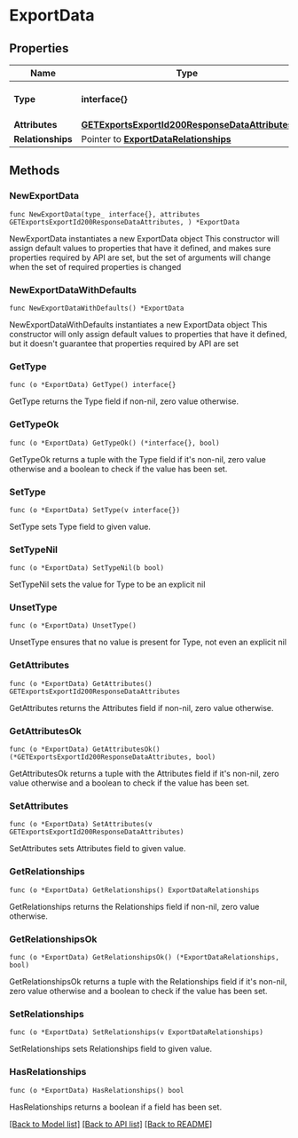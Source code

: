 # ExportData

## Properties

Name | Type | Description | Notes
------------ | ------------- | ------------- | -------------
**Type** | **interface{}** | The resource&#39;s type | 
**Attributes** | [**GETExportsExportId200ResponseDataAttributes**](GETExportsExportId200ResponseDataAttributes.md) |  | 
**Relationships** | Pointer to [**ExportDataRelationships**](ExportDataRelationships.md) |  | [optional] 

## Methods

### NewExportData

`func NewExportData(type_ interface{}, attributes GETExportsExportId200ResponseDataAttributes, ) *ExportData`

NewExportData instantiates a new ExportData object
This constructor will assign default values to properties that have it defined,
and makes sure properties required by API are set, but the set of arguments
will change when the set of required properties is changed

### NewExportDataWithDefaults

`func NewExportDataWithDefaults() *ExportData`

NewExportDataWithDefaults instantiates a new ExportData object
This constructor will only assign default values to properties that have it defined,
but it doesn't guarantee that properties required by API are set

### GetType

`func (o *ExportData) GetType() interface{}`

GetType returns the Type field if non-nil, zero value otherwise.

### GetTypeOk

`func (o *ExportData) GetTypeOk() (*interface{}, bool)`

GetTypeOk returns a tuple with the Type field if it's non-nil, zero value otherwise
and a boolean to check if the value has been set.

### SetType

`func (o *ExportData) SetType(v interface{})`

SetType sets Type field to given value.


### SetTypeNil

`func (o *ExportData) SetTypeNil(b bool)`

 SetTypeNil sets the value for Type to be an explicit nil

### UnsetType
`func (o *ExportData) UnsetType()`

UnsetType ensures that no value is present for Type, not even an explicit nil
### GetAttributes

`func (o *ExportData) GetAttributes() GETExportsExportId200ResponseDataAttributes`

GetAttributes returns the Attributes field if non-nil, zero value otherwise.

### GetAttributesOk

`func (o *ExportData) GetAttributesOk() (*GETExportsExportId200ResponseDataAttributes, bool)`

GetAttributesOk returns a tuple with the Attributes field if it's non-nil, zero value otherwise
and a boolean to check if the value has been set.

### SetAttributes

`func (o *ExportData) SetAttributes(v GETExportsExportId200ResponseDataAttributes)`

SetAttributes sets Attributes field to given value.


### GetRelationships

`func (o *ExportData) GetRelationships() ExportDataRelationships`

GetRelationships returns the Relationships field if non-nil, zero value otherwise.

### GetRelationshipsOk

`func (o *ExportData) GetRelationshipsOk() (*ExportDataRelationships, bool)`

GetRelationshipsOk returns a tuple with the Relationships field if it's non-nil, zero value otherwise
and a boolean to check if the value has been set.

### SetRelationships

`func (o *ExportData) SetRelationships(v ExportDataRelationships)`

SetRelationships sets Relationships field to given value.

### HasRelationships

`func (o *ExportData) HasRelationships() bool`

HasRelationships returns a boolean if a field has been set.


[[Back to Model list]](../README.md#documentation-for-models) [[Back to API list]](../README.md#documentation-for-api-endpoints) [[Back to README]](../README.md)


